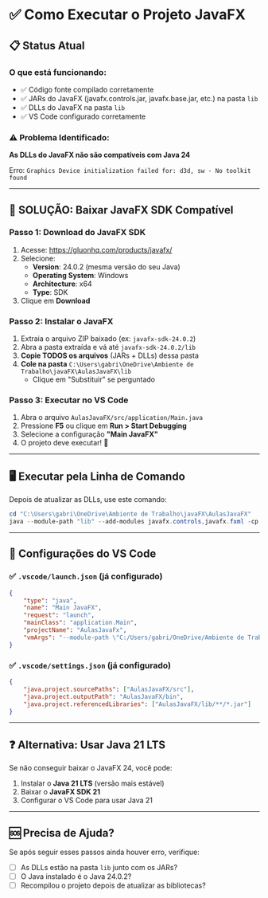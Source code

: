 # ✅ Como Executar o Projeto JavaFX

## 📋 Status Atual

### O que está funcionando:
- ✅ Código fonte compilado corretamente
- ✅ JARs do JavaFX (javafx.controls.jar, javafx.base.jar, etc.) na pasta `lib`
- ✅ DLLs do JavaFX na pasta `lib`
- ✅ VS Code configurado corretamente

### ⚠️ Problema Identificado:
**As DLLs do JavaFX não são compatíveis com Java 24**

Erro: `Graphics Device initialization failed for: d3d, sw - No toolkit found`

---

## 🔧 SOLUÇÃO: Baixar JavaFX SDK Compatível

### Passo 1: Download do JavaFX SDK
1. Acesse: https://gluonhq.com/products/javafx/
2. Selecione:
   - **Version**: 24.0.2 (mesma versão do seu Java)
   - **Operating System**: Windows
   - **Architecture**: x64
   - **Type**: SDK
3. Clique em **Download**

### Passo 2: Instalar o JavaFX
1. Extraia o arquivo ZIP baixado (ex: `javafx-sdk-24.0.2`)
2. Abra a pasta extraída e vá até `javafx-sdk-24.0.2/lib`
3. **Copie TODOS os arquivos** (JARs + DLLs) dessa pasta
4. **Cole na pasta** `C:\Users\gabri\OneDrive\Ambiente de Trabalho\javaFX\AulasJavaFX\lib`
   - Clique em "Substituir" se perguntado

### Passo 3: Executar no VS Code
1. Abra o arquivo `AulasJavaFX/src/application/Main.java`
2. Pressione **F5** ou clique em **Run > Start Debugging**
3. Selecione a configuração **"Main JavaFX"**
4. O projeto deve executar! 🎉

---

## 🖥️ Executar pela Linha de Comando

Depois de atualizar as DLLs, use este comando:

```powershell
cd "C:\Users\gabri\OneDrive\Ambiente de Trabalho\javaFX\AulasJavaFX"
java --module-path "lib" --add-modules javafx.controls,javafx.fxml -cp bin application.Main
```

---

## 📝 Configurações do VS Code

### ✅ `.vscode/launch.json` (já configurado)
```json
{
    "type": "java",
    "name": "Main JavaFX",
    "request": "launch",
    "mainClass": "application.Main",
    "projectName": "AulasJavaFx",
    "vmArgs": "--module-path \"C:/Users/gabri/OneDrive/Ambiente de Trabalho/javaFX/AulasJavaFX/lib\" --add-modules javafx.controls,javafx.fxml --enable-native-access=javafx.graphics"
}
```

### ✅ `.vscode/settings.json` (já configurado)
```json
{
    "java.project.sourcePaths": ["AulasJavaFX/src"],
    "java.project.outputPath": "AulasJavaFX/bin",
    "java.project.referencedLibraries": ["AulasJavaFX/lib/**/*.jar"]
}
```

---

## ❓ Alternativa: Usar Java 21 LTS

Se não conseguir baixar o JavaFX 24, você pode:

1. Instalar o **Java 21 LTS** (versão mais estável)
2. Baixar o **JavaFX SDK 21**
3. Configurar o VS Code para usar Java 21

---

## 🆘 Precisa de Ajuda?

Se após seguir esses passos ainda houver erro, verifique:
- [ ] As DLLs estão na pasta `lib` junto com os JARs?
- [ ] O Java instalado é o Java 24.0.2?
- [ ] Recompilou o projeto depois de atualizar as bibliotecas?
